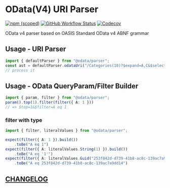 # OData(V4) URI Parser

[![npm (scoped)](https://img.shields.io/npm/v/@odata/parser)](https://www.npmjs.com/package/@odata/parser)
[![GitHub Workflow Status](https://img.shields.io/github/workflow/status/Soontao/odata-v4-parser/Node%20CI?label=nodejs)](https://github.com/Soontao/odata-v4-parser/actions?query=workflow%3A%Node+CI%22)
[![Codecov](https://codecov.io/gh/Soontao/odata-v4-parser/branch/master/graph/badge.svg)](https://codecov.io/gh/Soontao/odata-v4-parser)


OData v4 parser based on OASIS Standard OData v4 ABNF grammar

## Usage - URI Parser

```ts
import { defaultParser } from "@odata/parser";
const ast = defaultParser.odataUri("/Categories(10)?$expand=A,C&$select=D,E")
// process it
```

## Usage - OData QueryParam/Filter Builder

```ts
import { param, filter } from "@odata/parser";
param().top(1).filter(filter({ A: 1 }))
// => $top=1&$filter=A eq 1
```

### filter with type

```ts
import { filter, literalValues } from "@odata/parser";

expect(filter({ A: 1 }).build())
    .toBe("A eq 1")
expect(filter({ A: literalValues.String(1) }).build())
    .toBe("A eq '1'")
expect(filter({ A: literalValues.Guid("253f842d-d739-41b8-ac8c-139ac7a9dd14") }).build())
    .toBe("A eq 253f842d-d739-41b8-ac8c-139ac7a9dd14")

```


## [CHANGELOG](./CHANGELOG.md)
